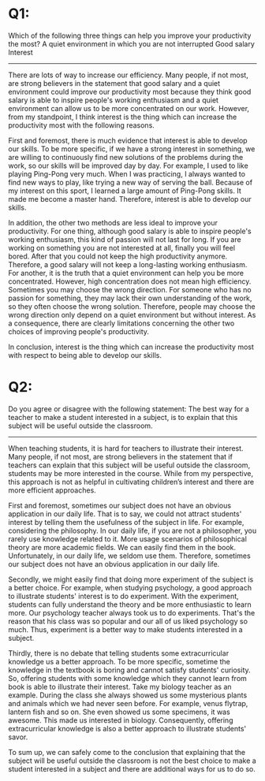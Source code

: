 # Q1:

Which of the following three things can help you improve your productivity the most?
A quiet environment in which you are not interrupted
Good salary
Interest

------

There are lots of way to increase our efficiency. Many people, if not most, are strong believers in the statement that good salary and a quiet environment could improve our productivity most because they think good salary is able to inspire people's working enthusiasm and a quiet environment can allow us to be more concentrated on our work. However, from my standpoint, I think interest is the thing which can increase the productivity most with the following reasons.

First and foremost, there is much evidence that interest is able to develop our skills. To be more specific, if we have a strong interest in something, we are willing to continuously find new solutions of the problems during the work, so our skills will be improved day by day. For example, I used to like playing Ping-Pong very much. When I was practicing, I always wanted to find new ways to play, like trying a new way of serving the ball. Because of my interest on this sport, I learned a large amount of Ping-Pong skills. It made me become a master hand. Therefore, interest is able to develop our skills.

In addition, the other two methods are less ideal to improve your productivity. For one thing, although good salary is able to inspire people's working enthusiasm, this kind of passion will not last for long. If you are working on something you are not interested at all, finally you will feel bored. After that you could not keep the high productivity anymore. Therefore, a good salary will not keep a long-lasting working enthusiasm. For another, it is the truth that a quiet environment can help you be more concentrated. However, high concentration does not mean high efficiency. Sometimes you may choose the wrong direction. For someone who has no passion for something, they may lack their own understanding of the work, so they often choose the wrong solution. Therefore, people may choose the wrong direction only depend on a quiet environment but without interest. As a consequence, there are clearly limitations concerning the other two choices of improving people's productivity.

In conclusion, interest is the thing which can increase the productivity most with respect to being able to develop our skills.



# Q2:

Do you agree or disagree with the following statement:
The best way for a teacher to make a student interested in a subject, is to explain that this subject will be useful outside the classroom.

------

When teaching students, it is hard for teachers to illustrate their interest. Many people, if not most, are strong believers in the statement that if teachers can explain that this subject will be useful outside the classroom, students may be more interested in the course. While from my perspective, this approach is not as helpful in cultivating children’s interest and there are more efficient approaches.

First and foremost, sometimes our subject does not have an obvious application in our daily life. That is to say, we could not attract students' interest by telling them the usefulness of the subject in life. For example, considering the philosophy. In our daily life, if you are not a philosopher, you rarely use knowledge related to it. More usage scenarios of philosophical theory are more academic fields. We can easily find them in the book. Unfortunately, in our daily life, we seldom use them. Therefore, sometimes our subject does not have an obvious application in our daily life.

Secondly, we might easily find that doing more experiment of the subject is a better choice. For example, when studying psychology, a good approach to illustrate students' interest is to do experiment. With the experiment, students can fully understand the theory and be more enthusiastic to learn more. Our psychology teacher always took us to do experiments. That's the reason that his class was so popular and our all of us liked psychology so much. Thus, experiment is a better way to make students interested in a subject.

Thirdly, there is no debate that telling students some extracurricular knowledge us a better approach. To be more specific, sometime the knowledge in the textbook is boring and cannot satisfy students' curiosity. So, offering students with some knowledge which they cannot learn from book is able to illustrate their interest. Take my biology teacher as an example. During the class she always showed us some mysterious plants and animals which we had never seen before. For example, venus flytrap, lantern fish and so on. She even showed us some specimens, it was awesome. This made us interested in biology. Consequently, offering extracurricular knowledge is also a better approach to illustrate students' savor.

To sum up, we can safely come to the conclusion that explaining that the subject will be useful outside the classroom is not the best choice to make a student interested in a subject and there are additional ways for us to do so. 

